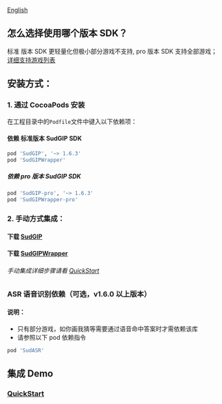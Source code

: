 [English](README_en.md)

## 怎么选择使用哪个版本 SDK？

标准 版本 SDK 更轻量化但极小部分游戏不支持, pro 版本 SDK 支持全部游戏； [详细支持游戏列表](https://docs.sud.tech/zh-CN/app/Client/StartUp.html)

## 安装方式：

### 1. 通过 CocoaPods 安装

在工程目录中的`Podfile`文件中键入以下依赖项：

#### 依赖 标准版本 SudGIP SDK

```ruby
pod 'SudGIP', '~> 1.6.3'
pod 'SudGIPWrapper'
```

##### 依赖 pro 版本 SudGIP SDK

```ruby
pod 'SudGIP-pro', '~> 1.6.3'
pod 'SudGIPWrapper-pro'
```

### 2. 手动方式集成：

#### 下载 [SudGIP](https://github.com/SudTechnology/sud-mgp-ios/releases)

#### 下载 [SudGIPWrapper](https://github.com/SudTechnology/SudMGPWrapper)

###### 手动集成详细步骤请看 [QuickStart](https://github.com/SudTechnology/hello-sud-plus-ios/blob/master/project/Example/QuickStart/README.md)

### ASR 语音识别依赖（可选，v1.6.0 以上版本）

#### 说明：

- 只有部分游戏，如你画我猜等需要通过语音命中答案时才需依赖该库
- 请参照以下 pod 依赖指令

```ruby
pod 'SudASR'
```

## 集成 Demo

### [QuickStart](https://github.com/SudTechnology/hello-sud-plus-ios/blob/master/project/Example/QuickStart/README.md)
